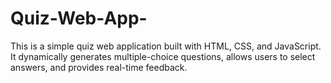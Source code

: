 # Quiz-Web-App-
This is a simple quiz web application built with HTML, CSS, and JavaScript. It dynamically generates multiple-choice questions, allows users to select answers, and provides real-time feedback.
